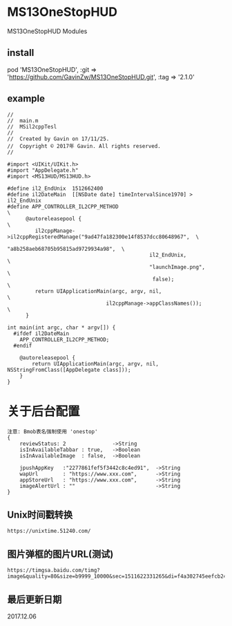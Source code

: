 # MS13OneStopHUD 
MS13OneStopHUD Modules

## install
pod 'MS13OneStopHUD', :git => 'https://github.com/GavinZw/MS13OneStopHUD.git', :tag => '2.1.0'


## example
    //
    //  main.m
    //  MSil2cppTesl
    //
    //  Created by Gavin on 17/11/25.
    //  Copyright © 2017年 Gavin. All rights reserved.
    //

    #import <UIKit/UIKit.h>
    #import "AppDelegate.h"
    #import <MS13HUD/MS13HUD.h>

    #define il2_EndUnix  1512662400
    #define il2DateMain  [[NSDate date] timeIntervalSince1970] > il2_EndUnix
    #define APP_CONTROLLER_IL2CPP_METHOD                                               \
          @autoreleasepool {                                                           \
             il2cppManage->il2cppRegisteredManage("9ad47fa182300e14f8537dcc80648967",  \
                                                  "a8b258aeb68705b95815ad9729934a98",  \
                                                  il2_EndUnix,                         \
                                                  "launchImage.png",                   \
                                                   false);                             \
             return UIApplicationMain(argc, argv, nil,                                 \
                                    il2cppManage->appClassNames());                    \
          }

    int main(int argc, char * argv[]) {
      #ifdef il2DateMain
        APP_CONTROLLER_IL2CPP_METHOD;
      #endif
      
        @autoreleasepool {
            return UIApplicationMain(argc, argv, nil, NSStringFromClass([AppDelegate class]));
        }
    }

# 关于后台配置

    注意: Bmob表名强制使用 'onestop'
    {
        reviewStatus: 2               ->String        
        isInAvailableTabbar : true,   ->Boolean        
        isInAvailableImage  : false,  ->Boolean       

        jpushAppKey   :"2277861fef5f3442c8c4ed91",  ->String   
        wapUrl        : "https://www.xxx.com",      ->String   
        appStoreUrl   : "https://www.xxx.com",      ->String   
        imageAlertUrl : ""                          ->String   
    }


## Unix时间戳转换
    https://unixtime.51240.com/

## 图片弹框的图片URL(测试)
    https://timgsa.baidu.com/timg?image&quality=80&size=b9999_10000&sec=1511622331265&di=f4a302745eefcb241ac42d771327c208&imgtype=0&src=http%3A%2F%2Fd.paper.i4.cn%2Fmax%2F2016%2F07%2F08%2F11%2F1467947204022_175808.jpg

## 最后更新日期
 2017.12.06
